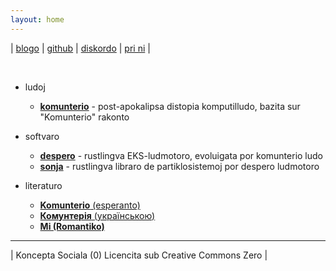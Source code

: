 ```yaml
---
layout: home
---
```

| [blogo](blogo) | [github](https://github.com/konceptosociala/) | [diskordo](https://discord.gg/hePDZtgEMX) | [pri ni](pri-ni) |

<br>
	
* ludoj
	* [**komunterio**](komunterio) - post-apokalipsa distopia komputilludo, bazita sur "Komunterio" rakonto

* softvaro
	* [**despero**](despero) - rustlingva EKS-ludmotoro, evoluigata por komunterio ludo
    * [**sonja**](https://crates.io/crates/sonja) - rustlingva libraro de partiklosistemoj por despero ludmotoro

* literaturo
	* [**Komunterio** (esperanto)](libroj/komunterio)
	* [**Комунтерія** (українською)](libroj/комунтерія)
	* [**Mi (Romantiko)**](libroj/mi-romantiko)

---

| Koncepta Sociala (0) Licencita sub Creative Commons Zero |
